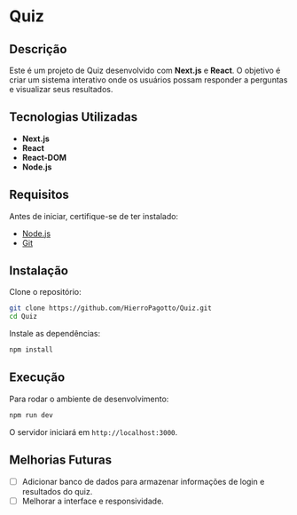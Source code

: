 # Quiz

## Descrição
Este é um projeto de Quiz desenvolvido com **Next.js** e **React**. O objetivo é criar um sistema interativo onde os usuários possam responder a perguntas e visualizar seus resultados.

## Tecnologias Utilizadas
- **Next.js**
- **React**
- **React-DOM**
- **Node.js**

## Requisitos
Antes de iniciar, certifique-se de ter instalado:
- [Node.js](https://nodejs.org/)
- [Git](https://git-scm.com/)

## Instalação

Clone o repositório:
```sh
git clone https://github.com/HierroPagotto/Quiz.git
cd Quiz
```

Instale as dependências:
```sh
npm install
```

## Execução

Para rodar o ambiente de desenvolvimento:
```sh
npm run dev
```
O servidor iniciará em `http://localhost:3000`.

## Melhorias Futuras
- [ ] Adicionar banco de dados para armazenar informações de login e resultados do quiz.
- [ ] Melhorar a interface e responsividade.
